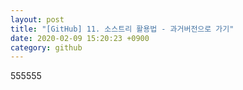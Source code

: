```yaml
---
layout: post
title: "[GitHub] 11. 소스트리 활용법 - 과거버전으로 가기"
date: 2020-02-09 15:20:23 +0900
category: github
---
```


555555